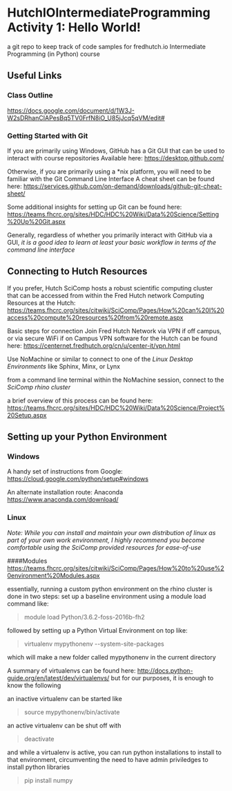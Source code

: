 # HutchIOIntermediateProgramming Activity 1: Hello World!
a git repo to keep track of code samples for fredhutch.io Intermediate Programming (in Python) course

## Useful Links
### Class Outline
https://docs.google.com/document/d/1W3J-W2sDRhanCIAPesBq5TV0FrfN8iO_U85jJcq5qVM/edit#

### Getting Started with Git
If you are primarily using Windows, GitHub has a Git GUI that can be used to interact with course repositories
Available here:
https://desktop.github.com/

Otherwise, if you are primarily using a *nix platform, you will need to be familiar with the Git Command Line Interface
A cheat sheet can be found here:
https://services.github.com/on-demand/downloads/github-git-cheat-sheet/

Some additional insights for setting up Git can be found here:
https://teams.fhcrc.org/sites/HDC/HDC%20Wiki/Data%20Science/Setting%20Up%20Git.aspx

Generally, regardless of whether you primarily interact with GitHub via a GUI, 
*it is a good idea to learn at least your basic workflow in terms of the command line interface*

## Connecting to Hutch Resources
If you prefer, Hutch SciComp hosts a robust scientific computing cluster that can be accessed from within the Fred Hutch network
Computing Resources at the Hutch:
https://teams.fhcrc.org/sites/citwiki/SciComp/Pages/How%20can%20I%20access%20compute%20resources%20from%20remote.aspx 

Basic steps for connection
Join Fred Hutch Network via VPN if off campus, or via secure WiFi if on Campus
VPN software for the Hutch can be found here: https://centernet.fredhutch.org/cn/u/center-it/vpn.html

Use NoMachine or similar to connect to one of the *Linux Desktop Environments* like Sphinx, Minx, or Lynx


from a command line terminal within the NoMachine session, connect to the *SciComp rhino cluster*

a brief overview of this process can be found here:
https://teams.fhcrc.org/sites/HDC/HDC%20Wiki/Data%20Science/Project%20Setup.aspx

## Setting up your Python Environment
### Windows
A handy set of instructions from Google:
https://cloud.google.com/python/setup#windows

An alternate installation route: Anaconda
https://www.anaconda.com/download/

### Linux
*Note: While you can install and maintain your own distribution of linux as part of your own work environment, 
I highly recommend you become comfortable using the SciComp provided resources for ease-of-use*

####Modules
https://teams.fhcrc.org/sites/citwiki/SciComp/Pages/How%20to%20use%20environment%20Modules.aspx

essentially, running a custom python environment  on the rhino cluster is done in two steps:
set up a baseline environment using a module load command like:
> module load Python/3.6.2-foss-2016b-fh2

followed by setting up a Python Virtual Environment on top like:
> virtualenv mypythonenv --system-site-packages

which will make a new folder called mypythonenv in the current directory
 
A summary of virtualenvs can be found here: http://docs.python-guide.org/en/latest/dev/virtualenvs/
but for our purposes, it is enough to know the following

an inactive virtualenv can be started like
> source mypythonenv/bin/activate

an active virtualenv can be shut off with
> deactivate

and while a virtualenv is active, you can run python installations to install to that environment, 
circumventing the need to have admin priviledges to install python libraries
> pip install numpy



